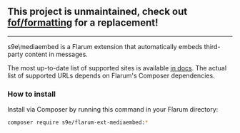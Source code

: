 ## This project is unmaintained, check out [fof/formatting](https://github.com/FriendsOfFlarum/formatting) for a replacement!

---

s9e\mediaembed is a Flarum extension that automatically embeds third-party content in messages.

The most up-to-date list of supported sites is available [in docs](https://s9etextformatter.readthedocs.io/Plugins/MediaEmbed/Sites/). The actual list of supported URLs depends on Flarum's Composer dependencies.

### How to install

Install via Composer by running this command in your Flarum directory:

```sh
composer require s9e/flarum-ext-mediaembed:*
```
